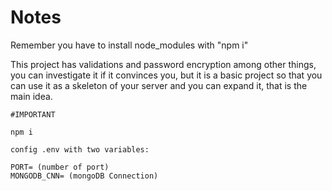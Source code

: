 # Notes

Remember you have to install node_modules with "npm i"

This project has validations and password encryption among other things, you can investigate it if it convinces you, but it is a basic project so that you can use it as a skeleton of your server and you can expand it, that is the main idea.

```
#IMPORTANT 

npm i

config .env with two variables:

PORT= (number of port)
MONGODB_CNN= (mongoDB Connection)

```